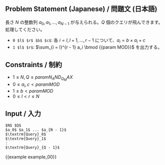Problem Statement (Japanese) / 問題文 (日本語)
---------

長さ $N$ の整数列 $a_0, a_1, \dots, a_{N - 1}$ が与えられる。$Q$ 個のクエリが飛んできます。処理してください。

- `0 $l$ $r$ $b$ $c$`: 各 $i = l, l+1, \dots, {r - 1}$ について、$a_i = b \times a_i + c$
- `1 $l$ $r$`: $\sum_{i = l}^{r - 1} a_i \bmod {{param MOD}}$ を出力する。

Constraints / 制約
---------

- $1 \leq N, Q \leq {{param N_AND_Q_MAX}}$
- $0 \leq a_i, c < {{param MOD}}$
- $1 \leq b < {{param MOD}}$
- $0 \leq l < r \leq N$

Input / 入力
---------

~~~
$N$ $Q$
$a_0$ $a_1$ ... $a_{N - 1}$
$\textrm{Query}_0$
$\textrm{Query}_1$
:
$\textrm{Query}_{Q - 1}$
~~~

{{example example_00}}
